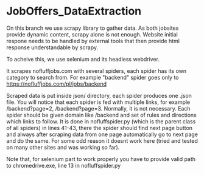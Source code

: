 # JobOffers_DataExtraction
On this branch we use scrapy library to gather data.
As both jobsites provide dynamic content, scrapy alone is not enough. Website initial respone needs to be handled by external tools that then provide html response understandable by scrapy.

To acheive this, we use selenium and its headless webdriver.

It scrapes nofluffjobs.com with several spiders, each spider has its own category to search from. For example "backend" spider goes only to https://nofluffjobs.com/pl/jobs/backend

Scraped data is put inside json/ directory, each spider produces one .json file. You will notice that each spider is fed with multiple links, for example /backend?page=2, /backend?page=3. Normally, it is not necessary. Each spider should be given domain like /backend and set of rules and directions which links to follow. It is done in nofluffspider.py (which is the parent class of all spiders) in lines 41-43, there the spider should find next page button and always after scraping data from one page automatically go to next page and do the same. For some odd reason it doesnt work here (tried and tested on many other sites and was working so far).

Note that, for selenium part to work properly you have to provide valid path to chromedrive.exe, line 13 in nofluffspider.py
